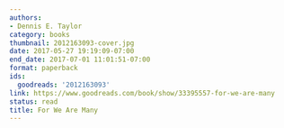 ```yaml
---
authors:
- Dennis E. Taylor
category: books
thumbnail: 2012163093-cover.jpg
date: 2017-05-27 19:19:09-07:00
end_date: 2017-07-01 11:01:51-07:00
format: paperback
ids:
  goodreads: '2012163093'
link: https://www.goodreads.com/book/show/33395557-for-we-are-many
status: read
title: For We Are Many
---
```

